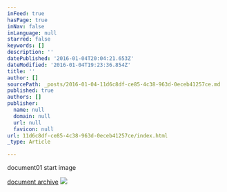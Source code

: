 ```yaml
---
inFeed: true
hasPage: true
inNav: false
inLanguage: null
starred: false
keywords: []
description: ''
datePublished: '2016-01-04T20:04:21.653Z'
dateModified: '2016-01-04T19:23:36.854Z'
title: ''
author: []
sourcePath: _posts/2016-01-04-11d6c8df-ce85-4c38-963d-0eceb41257ce.md
published: true
authors: []
publisher:
  name: null
  domain: null
  url: null
  favicon: null
url: 11d6c8df-ce85-4c38-963d-0eceb41257ce/index.html
_type: Article

---
```

document01 start image

[document archive][0]
![](https://the-grid-user-content.s3-us-west-2.amazonaws.com/8c13025b-4d30-4484-b459-902e5954df40.png)

[0]: http://philipjbond.blogspot.com/